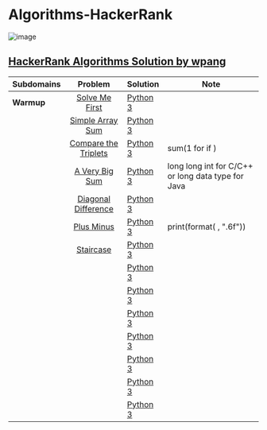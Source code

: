 # Algorithms-HackerRank

![image](https://user-images.githubusercontent.com/42813309/48362809-7cd82380-e672-11e8-8680-4c7550ded3f4.png)

## [HackerRank Algorithms Solution by wpang](https://www.hackerrank.com/domains/algorithms)

|Subdomains       | Problem     | Solution     | Note  |
|:------------- |:-------------:|:-------|-----|
|**Warmup**|[Solve Me First](https://www.hackerrank.com/challenges/solve-me-first/problem)|[Python 3](https://github.com/veagy/Algorithms-HackerRank/blob/master/Warmup/Solve%20Me%20First)||
||[Simple Array Sum](https://www.hackerrank.com/challenges/simple-array-sum/problem)|[Python 3](https://github.com/veagy/Algorithms-HackerRank/blob/master/Warmup/Simple%20Array%20Sum)||
||[Compare the Triplets](https://www.hackerrank.com/challenges/compare-the-triplets/problem)|[Python 3](https://github.com/veagy/Algorithms-HackerRank/blob/master/Warmup/Compare%20the%20Triplets)|sum(1 for  if  )|
||[A Very Big Sum](https://www.hackerrank.com/challenges/a-very-big-sum/problem)|[Python 3](https://github.com/veagy/Algorithms-HackerRank/blob/master/Warmup/A%20Very%20Big%20Sum)|long long int for C/C++ or long data type for Java|
||[Diagonal Difference](https://www.hackerrank.com/challenges/diagonal-difference/problem)|[Python 3](https://github.com/veagy/Algorithms-HackerRank/blob/master/Warmup/Diagonal%20Difference)||
||[Plus Minus](https://www.hackerrank.com/challenges/plus-minus/problem)|[Python 3](https://github.com/veagy/Algorithms-HackerRank/blob/master/Warmup/Plus%20Minus)|print(format( , ".6f"))|
||[Staircase](https://www.hackerrank.com/challenges/staircase/problem)|[Python 3](https://github.com/veagy/Algorithms-HackerRank/blob/master/Warmup/Staircase)||
||[]()|[Python 3]()||
||[]()|[Python 3]()||
||[]()|[Python 3]()||
||[]()|[Python 3]()||
||[]()|[Python 3]()||
||[]()|[Python 3]()||
||[]()|[Python 3]()||

